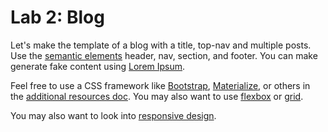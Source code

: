 

# Lab 2: Blog

Let's make the template of a blog with a title, top-nav and multiple posts. Use the [semantic elements](https://www.w3schools.com/html/html5_semantic_elements.asp) header, nav, section, and footer. You can make generate fake content using [Lorem Ipsum](https://www.lipsum.com/). 

Feel free to use a CSS framework like [Bootstrap](http://getbootstrap.com/), [Materialize](http://materializecss.com/), or others in the [additional resources doc](../docs/Additional%20Resources.md). You may also want to use [flexbox](https://css-tricks.com/snippets/css/a-guide-to-flexbox/) or [grid](https://css-tricks.com/snippets/css/complete-guide-grid/).

You may also want to look into [responsive design](https://www.w3schools.com/css/css_rwd_intro.asp).
